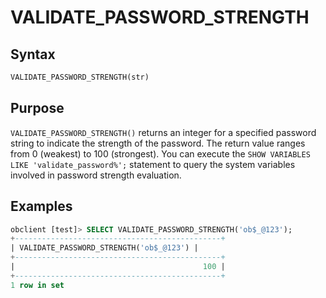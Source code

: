 # VALIDATE_PASSWORD_STRENGTH

## Syntax

```sql
VALIDATE_PASSWORD_STRENGTH(str)
```

## Purpose

`VALIDATE_PASSWORD_STRENGTH()` returns an integer for a specified password string to indicate the strength of the password. The return value ranges from 0 (weakest) to 100 (strongest). You can execute the `SHOW VARIABLES LIKE 'validate_password%';` statement to query the system variables involved in password strength evaluation.

## Examples

```sql
obclient [test]> SELECT VALIDATE_PASSWORD_STRENGTH('ob$_@123');
+----------------------------------------------+
| VALIDATE_PASSWORD_STRENGTH('ob$_@123') |
+----------------------------------------------+
|                                          100 |
+----------------------------------------------+
1 row in set
```
